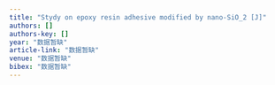 ```yaml
---
title: "Stydy on epoxy resin adhesive modified by nano-SiO_2 [J]"
authors: []
authors-key: []
year: "数据暂缺"
article-link: "数据暂缺"
venue: "数据暂缺"
bibex: "数据暂缺"
---
```

